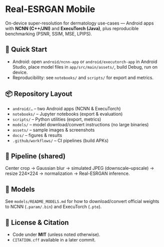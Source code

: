 # Real-ESRGAN Mobile

On-device super-resolution for dermatology use-cases — Android apps with **NCNN (C++/JNI)** and **ExecuTorch (Java)**, plus reproducible benchmarking (PSNR, SSIM, MSE, LPIPS).

## 🚀 Quick Start
- Android: open `android/ncnn-app` or `android/executorch-app` in Android Studio, place model files in `app/src/main/assets/`, build Debug, run on device.
- Reproducibility: see `notebooks/` and `scripts/` for export and metrics.

## 📦 Repository Layout
- `android/…` – two Android apps (NCNN & ExecuTorch)
- `notebooks/` – Jupyter notebooks (export & evaluation)
- `scripts/` – Python utilities (export, metrics)
- `models/` – model download/convert instructions (no large binaries)
- `assets/` – sample images & screenshots
- `docs/` – figures & results
- `.github/workflows/` – CI pipelines (build APKs)

## 🧪 Pipeline (shared)
Center crop → Gaussian blur → simulated JPEG (downscale–upscale) → resize 224×224 → normalization → Real-ESRGAN inference.

## 🔗 Models
See `models/README_MODELS.md` for how to download/convert official weights to NCNN (`.param/.bin`) and ExecuTorch (`.pte`).

## 📄 License & Citation
- Code under **MIT** (unless noted otherwise).
- `CITATION.cff` available in a later commit.
